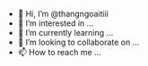 - 👋 Hi, I’m @thangngoaitiii
- 👀 I’m interested in ...
- 🌱 I’m currently learning ...
- 💞️ I’m looking to collaborate on ...
- 📫 How to reach me ...

<!---
thangngoaitiii/thangngoaitiii is a ✨ special ✨ repository because its `README.md` (this file) appears on your GitHub profile.
You can click the Preview link to take a look at your changes.
--->
